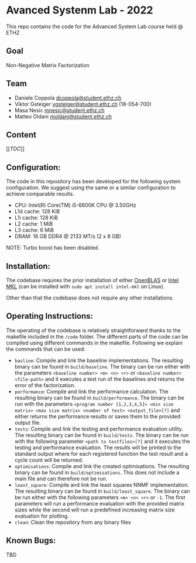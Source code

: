 # Avanced Systenm Lab - 2022

This repo contains the code for the Advanced System Lab course held @ ETHZ

## Goal

Non-Negative Matrix Factorization

## Team

- Daniele Coppola dcoppola@student.ethz.ch
- Viktor Gsteiger vgsteiger@student.ethz.ch (18-054-700)
- Masa Nesic mnesic@student.ethz.ch
- Matteo Oldani moldani@student.ethz.ch

## Content

[[_TOC_]]

## Configuration:

The code in this repository has been developed for the following system configuration. We suggest using the same or a similar configuration to achieve comparable results.

- CPU: Intel(R) Core(TM) i5-6600K CPU @ 3.50GHz
- L1d cache:                       128 KiB
- L1i cache:                       128 KiB
- L2 cache:                        1 MiB
- L3 cache:                        6 MiB
- DRAM: 16 GB DDR4 @ 2133 MT/s (2 x 8 GB)

NOTE: Turbo boost has been disabled.

## Installation:

The codebase requires the prior installation of either [OpenBLAS](https://www.openblas.net/) or [Intel MKL](https://www.intel.com/content/www/us/en/developer/tools/oneapi/onemkl-link-line-advisor.html#gs.zo0tex) (can be installed with `sudo apt install intel-mkl` on Linux).

Other than that the codebase does not require any other installations.

## Operating Instructions:

The operating of the codebase is relatively straightforward thanks to the makefile included in the `/code` folder. The different parts of the code can be compiled using different commands in the makefile. Following we explain the commands that can be used:

- `basline`: Compile and link the baseline implementations. The resulting binary can be found in `build/baseline`. The binary can be run either with the parameters `<baseline number> <m> <n> <r>` or `<baseline number> <file-path>` and it executes a test run of the baselines and returns the error of the factorization.
- `performance`: Compile and link the performance calculation. The resulting binary can be found in `build/performance`. The binary can be run with the parameters `<program number [1,2,3,4,5]> <min size matrix> <max size matrix> <number of test> <output_file>[?]` and either returns the performance results or saves them to the provided output file.
- `tests`: Compile and link the testing and performance evaluation utility. The resulting binary can be found in `build/tests`. The binary can be run with the following parameter `<path to testfiles>[?]` and it executes the testing and performance evaluation. The results will be printed to the standard output where for each registered function the test result and a cycle count will be returned.
- `optimisations`: Compile and link the created optimisations. The resulting binary can be found in `build/optimisations`. This does not include a main file and can therefore not be run.
- `least_square`: Compile and link the least squares NNMF implementation. The resulting binary can be found in `build/least_square`. The binary can be run either with the following parameters `<m> <n> <r>` or `-1`. The first parameters will run a performance evaluation with the provided matrix sizes while the second will run a predefined increasing matrix size evaluation for plotting.
- `clean`: Clean the repository from any binary files

## Known Bugs:

TBD
